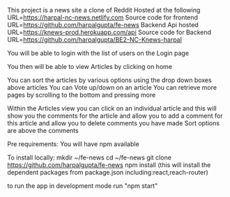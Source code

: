 This project is a news site a clone of Reddit
Hosted at the following URL=https://harpal-nc-news.netlify.com
Source code for frontend URL=https://github.com/harpalgupta/fe-news
Backend Api hosted URL=https://knews-prod.herokuapp.com/api
Source code for Backend URL=https://github.com/harpalgupta/BE2-NC-Knews-harpal

You will be able to login with the list of users on the Login page

You then will be able to view Articles by clicking on home

You can sort the articles by various options using the drop down boxes above articles
You can Vote up/down on an article
You can retrieve more pages by scrolling to the bottom and pressing more

Within the Articles view you can click on an individual article and this will show you the comments for the article and allow you to add a comment for this article and allow you to delete comments you have made
Sort options are above the comments

Pre requirements:
You will have npm available

To install locally:
mkdir ~/fe-news
cd ~/fe-news
git clone https://github.com/harpalgupta/fe-news
npm install
(this will install the dependent packages from package.json including:react,reach-router)

to run the app in development mode run "npm start"
